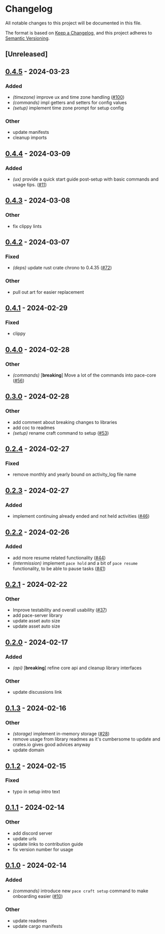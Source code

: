# Changelog

All notable changes to this project will be documented in this file.

The format is based on [Keep a Changelog](https://keepachangelog.com/en/1.0.0/),
and this project adheres to
[Semantic Versioning](https://semver.org/spec/v2.0.0.html).

## [Unreleased]

## [0.4.5](https://github.com/pace-rs/pace/compare/pace_cli-v0.4.4...pace_cli-v0.4.5) - 2024-03-23

### Added
- *(timezone)* improve ux and time zone handling ([#100](https://github.com/pace-rs/pace/pull/100))
- *(commands)* impl getters and setters for config values
- *(setup)* implement time zone prompt for setup config

### Other
- update manifests
- cleanup imports

## [0.4.4](https://github.com/pace-rs/pace/compare/pace_cli-v0.4.3...pace_cli-v0.4.4) - 2024-03-09

### Added
- *(ux)* provide a quick start guide post-setup with basic commands and usage tips. ([#11](https://github.com/pace-rs/pace/pull/11))

## [0.4.3](https://github.com/pace-rs/pace/compare/pace_cli-v0.4.2...pace_cli-v0.4.3) - 2024-03-08

### Other
- fix clippy lints

## [0.4.2](https://github.com/pace-rs/pace/compare/pace_cli-v0.4.1...pace_cli-v0.4.2) - 2024-03-07

### Fixed
- *(deps)* update rust crate chrono to 0.4.35 ([#72](https://github.com/pace-rs/pace/pull/72))

### Other
- pull out art for easier replacement

## [0.4.1](https://github.com/pace-rs/pace/compare/pace_cli-v0.4.0...pace_cli-v0.4.1) - 2024-02-29

### Fixed
- clippy

## [0.4.0](https://github.com/pace-rs/pace/compare/pace_cli-v0.3.0...pace_cli-v0.4.0) - 2024-02-28

### Other
- *(commands)* [**breaking**] Move a lot of the commands into pace-core ([#56](https://github.com/pace-rs/pace/pull/56))

## [0.3.0](https://github.com/pace-rs/pace/compare/pace_cli-v0.2.4...pace_cli-v0.3.0) - 2024-02-28

### Other
- add comment about breaking changes to libraries
- add coc to readmes
- *(setup)* rename craft command to setup ([#53](https://github.com/pace-rs/pace/pull/53))

## [0.2.4](https://github.com/pace-rs/pace/compare/pace_cli-v0.2.3...pace_cli-v0.2.4) - 2024-02-27

### Fixed
- remove monthly and yearly bound on activity_log file name

## [0.2.3](https://github.com/pace-rs/pace/compare/pace_cli-v0.2.2...pace_cli-v0.2.3) - 2024-02-27

### Added
- implement continuing already ended and not held activities ([#46](https://github.com/pace-rs/pace/pull/46))

## [0.2.2](https://github.com/pace-rs/pace/compare/pace_cli-v0.2.1...pace_cli-v0.2.2) - 2024-02-26

### Added
- add more resume related functionality ([#44](https://github.com/pace-rs/pace/pull/44))
- *(intermission)* implement `pace hold` and a bit of `pace resume` functionality, to be able to pause tasks ([#41](https://github.com/pace-rs/pace/pull/41))

## [0.2.1](https://github.com/pace-rs/pace/compare/pace_cli-v0.2.0...pace_cli-v0.2.1) - 2024-02-22

### Other
- Improve testability and overall usability ([#37](https://github.com/pace-rs/pace/pull/37))
- add pace-server library
- update asset auto size
- update asset auto size

## [0.2.0](https://github.com/pace-rs/pace/compare/pace_cli-v0.1.3...pace_cli-v0.2.0) - 2024-02-17

### Added
- *(api)* [**breaking**] refine core api and cleanup library interfaces

### Other
- update discussions link

## [0.1.3](https://github.com/pace-rs/pace/compare/pace_cli-v0.1.2...pace_cli-v0.1.3) - 2024-02-16

### Other

- *(storage)* implement in-memory storage
  ([#28](https://github.com/pace-rs/pace/pull/28))
- remove usage from library readmes as it's cumbersome to update and crates.io
  gives good advices anyway
- update domain

## [0.1.2](https://github.com/pace-rs/pace/compare/pace_cli-v0.1.1...pace_cli-v0.1.2) - 2024-02-15

### Fixed

- typo in setup intro text

## [0.1.1](https://github.com/pace-rs/pace/compare/pace_cli-v0.1.0...pace_cli-v0.1.1) - 2024-02-14

### Other

- add discord server
- update urls
- update links to contribution guide
- fix version number for usage

## [0.1.0](https://github.com/pace-rs/pace/releases/tag/pace_cli-v0.1.0) - 2024-02-14

### Added

- *(commands)* introduce new `pace craft setup` command to make onboarding
  easier ([#10](https://github.com/pace-rs/pace/pull/10))

### Other

- update readmes
- update cargo manifests
